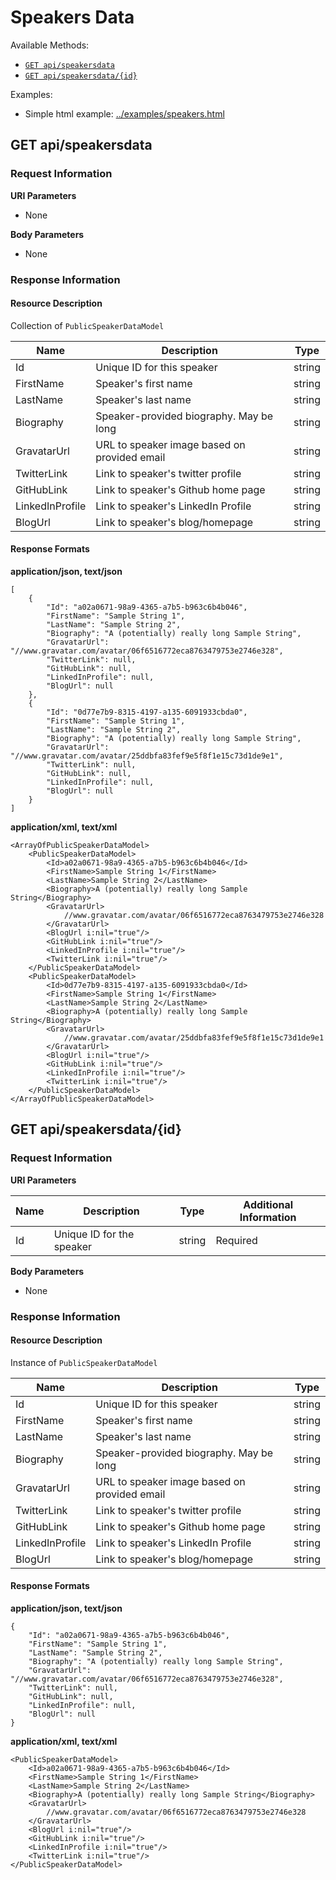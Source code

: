 # Speakers Data

Available Methods:

* [`GET api/speakersdata`](#get-apispeakersdata)
* [`GET api/speakersdata/{id}`](#get-apispeakersdataid)

Examples:
* Simple html example: [../examples/speakers.html](../examples/speakers.html)

## GET api/speakersdata

### Request Information
__URI Parameters__
* None

__Body Parameters__
* None

### Response Information
#### Resource Description
Collection of `PublicSpeakerDataModel`

| Name        | Description                                  | Type   |
|-------------|----------------------------------------------|--------|
| Id          | Unique ID for this speaker                   | string |
| FirstName   | Speaker's first name                         | string | 
| LastName    | Speaker's last name                          | string |
| Biography   | Speaker-provided biography. May be long      | string |
| GravatarUrl | URL to speaker image based on provided email | string |
| TwitterLink | Link to speaker's twitter profile            | string |
| GitHubLink  | Link to speaker's Github home page           | string |
| LinkedInProfile | Link to speaker's LinkedIn Profile       | string |
| BlogUrl     | Link to speaker's blog/homepage              | string |

#### Response Formats

__application/json, text/json__
```
[
    {
        "Id": "a02a0671-98a9-4365-a7b5-b963c6b4b046",
        "FirstName": "Sample String 1",
        "LastName": "Sample String 2",
        "Biography": "A (potentially) really long Sample String",
        "GravatarUrl": "//www.gravatar.com/avatar/06f6516772eca8763479753e2746e328",
        "TwitterLink": null,
        "GitHubLink": null,
        "LinkedInProfile": null,
        "BlogUrl": null
    },
    {
        "Id": "0d77e7b9-8315-4197-a135-6091933cbda0",
        "FirstName": "Sample String 1",
        "LastName": "Sample String 2",
        "Biography": "A (potentially) really long Sample String",
        "GravatarUrl": "//www.gravatar.com/avatar/25ddbfa83fef9e5f8f1e15c73d1de9e1",
        "TwitterLink": null,
        "GitHubLink": null,
        "LinkedInProfile": null,
        "BlogUrl": null
    }
]
```

__application/xml, text/xml__
```
<ArrayOfPublicSpeakerDataModel>
    <PublicSpeakerDataModel>
        <Id>a02a0671-98a9-4365-a7b5-b963c6b4b046</Id>
        <FirstName>Sample String 1</FirstName>
        <LastName>Sample String 2</LastName>
        <Biography>A (potentially) really long Sample String</Biography>
        <GravatarUrl>
            //www.gravatar.com/avatar/06f6516772eca8763479753e2746e328
        </GravatarUrl>
        <BlogUrl i:nil="true"/>
        <GitHubLink i:nil="true"/>
        <LinkedInProfile i:nil="true"/>
        <TwitterLink i:nil="true"/>
    </PublicSpeakerDataModel>
    <PublicSpeakerDataModel>
        <Id>0d77e7b9-8315-4197-a135-6091933cbda0</Id>
        <FirstName>Sample String 1</FirstName>
        <LastName>Sample String 2</LastName>
        <Biography>A (potentially) really long Sample String</Biography>
        <GravatarUrl>
            //www.gravatar.com/avatar/25ddbfa83fef9e5f8f1e15c73d1de9e1
        </GravatarUrl>
        <BlogUrl i:nil="true"/>
        <GitHubLink i:nil="true"/>
        <LinkedInProfile i:nil="true"/>
        <TwitterLink i:nil="true"/>
    </PublicSpeakerDataModel>
</ArrayOfPublicSpeakerDataModel>
```



## GET api/speakersdata/{id}

### Request Information
__URI Parameters__

| Name        | Description                | Type   | Additional Information |
|-------------|----------------------------|--------|------------------------|
| Id          | Unique ID for the speaker  | string | Required               |

__Body Parameters__
* None

### Response Information
#### Resource Description
Instance of `PublicSpeakerDataModel`

| Name        | Description                                  | Type   |
|-------------|----------------------------------------------|--------|
| Id          | Unique ID for this speaker                   | string |
| FirstName   | Speaker's first name                         | string | 
| LastName    | Speaker's last name                          | string |
| Biography   | Speaker-provided biography. May be long      | string |
| GravatarUrl | URL to speaker image based on provided email | string |
| TwitterLink | Link to speaker's twitter profile            | string |
| GitHubLink  | Link to speaker's Github home page           | string |
| LinkedInProfile | Link to speaker's LinkedIn Profile       | string |
| BlogUrl     | Link to speaker's blog/homepage              | string |


#### Response Formats

__application/json, text/json__
```
{
    "Id": "a02a0671-98a9-4365-a7b5-b963c6b4b046",
    "FirstName": "Sample String 1",
    "LastName": "Sample String 2",
    "Biography": "A (potentially) really long Sample String",
    "GravatarUrl": "//www.gravatar.com/avatar/06f6516772eca8763479753e2746e328",
    "TwitterLink": null,
    "GitHubLink": null,
    "LinkedInProfile": null,
    "BlogUrl": null
}
```

__application/xml, text/xml__
```
<PublicSpeakerDataModel>
    <Id>a02a0671-98a9-4365-a7b5-b963c6b4b046</Id>
    <FirstName>Sample String 1</FirstName>
    <LastName>Sample String 2</LastName>
    <Biography>A (potentially) really long Sample String</Biography>
    <GravatarUrl>
        //www.gravatar.com/avatar/06f6516772eca8763479753e2746e328
    </GravatarUrl>
    <BlogUrl i:nil="true"/>
    <GitHubLink i:nil="true"/>
    <LinkedInProfile i:nil="true"/>
    <TwitterLink i:nil="true"/>
</PublicSpeakerDataModel>
```
